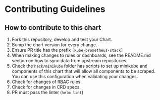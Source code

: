 # Contributing Guidelines

## How to contribute to this chart

1. Fork this repository, develop and test your Chart.
1. Bump the chart version for every change.
1. Ensure PR title has the prefix `[kube-prometheus-stack]`
1. When making changes to rules or dashboards, see the
   README.md section on how to sync data from upstream repositories
1. Check the `hack/minikube` folder has scripts to set up minikube and
   components of this chart that will allow all components to be scraped.
   You can use this configuration when validating your changes.
1. Check for changes of RBAC rules.
1. Check for changes in CRD specs.
1. PR must pass the linter (`helm lint`)
